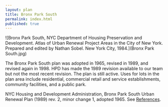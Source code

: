 ```yaml
---
layout: plan
title: Bronx Park South
permalink: index.html
published: true
---
```


![Bronx Park South, NYC Department of Housing Preservation and Development. Atlas of Urban Renewal Project Areas in the City of New York. Prepared and edited by Nathan Sobel. New York City, 1984.](Bronx Park South.jpg)
<!---![Bronx Park South, NYC Department of Housing Preservation and Development. Community Development Progress Report: 1968. Prepared and edited by Nathan Sobel. New York City, 1968.](Bronx Park 1968.png)-->

The Bronx Park South plan was adopted in 1965, revised in 1989, and revised again in 1998. HPD has made the 1989 revision available to our team but not the most recent revision. The plan is still active. Uses for lots in the plan area include residential, commercial retail and service establishments, community facilities, and a public park.

NYC Housing and Development Administration, Bronx Park South Urban Renewal Plan (1989) rev. 2, minor change 1, adopted 1965. See [References](http://www.urbanreviewer.org/#page=references.html).